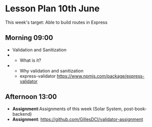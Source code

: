 # Lesson Plan 10th June

This week's target: Able to build routes in Express

## Morning 09:00

+ Validation and Sanitization
+   - What is it? 
+   - Why validation and sanitization
    - express-validator
      https://www.npmjs.com/package/express-validator

## Afternoon 13:00
+ **Assignment**:Assignments of this week (Solar System, post-book-backend) 
+ **Assignment**: https://github.com/GillesDCI/validator-assignment
